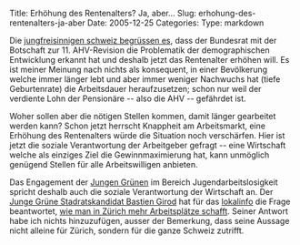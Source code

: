 Title: Erhöhung des Rentenalters? Ja, aber…
Slug: erhohung-des-rentenalters-ja-aber
Date: 2005-12-25
Categories:
Type: markdown

Die [jungfreisinnigen schweiz begrüssen es](http://jungfreisinnige.ch/Artikel.7+B6JmNIYXNoPTdhNWZjYjczNDEmdHhfdHRuZXdzW2JhY2tQaWRdPTUmdHhfdHRuZXdzW3R0X25ld3NdPTky.0.html), dass der Bundesrat mit der Botschaft zur 11. AHV-Revision die Problematik der demographischen Entwicklung erkannt hat und deshalb jetzt das Rentenalter erhöhen will. Es ist meiner Meinung nach nichts als konsequent, in einer Bevölkerung welche immer länger lebt und aber immer weniger Nachwuchs hat (tiefe Geburtenrate) die Arbeitsdauer heraufzusetzen; schon nur weil der verdiente Lohn der Pensionäre -- also die AHV -- gefährdet ist.

Woher sollen aber die nötigen Stellen kommen, damit länger gearbeitet werden kann? Schon jetzt herrscht Knappheit am Arbeitsmarkt, eine Erhöhung des Rentenalters würde die Situation noch verschärfen. Hier ist jetzt die soziale Verantwortung der Arbeitgeber gefragt -- eine Wirtschaft welche als einziges Ziel die Gewinnmaximierung hat, kann unmöglich genügend Stellen für alle Arbeitswilligen anbieten.

Das Engagement der [Jungen Grünen](http://zuerich.jungegruene.ch/) im Bereich Jugendarbeitslosigkeit spricht deshalb auch die soziale Verantwortung der Wirtschaft an. Der [Junge Grüne Stadratskandidat Bastien Girod](http://www.bastiengirod.ch/) hat für das [lokalinfo](http://www.lokalinfo.ch/) die Frage beantwortet, [wie man in Zürich mehr Arbeitsplätze schafft](http://www.bastiengirod.ch/journal/2005/11/25/funf-fragen-an-die-stadtratskandidaten/). Seiner Antwort habe ich nichts hinzuzufügen, ausser der Bemerkung, dass seine Aussage nicht alleine für Zürich, sondern für die ganze Schweiz zutrifft.
